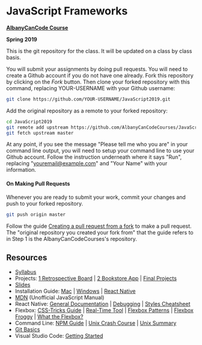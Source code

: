 # JavaScript Frameworks

**[AlbanyCanCode Course](https://albanycancode.org/)**

**Spring 2019**

This is the git repository for the class. It will be updated on a class by class basis.

You will submit your assignments by doing pull requests. You will need to create a Github account if you do not have one already. Fork this repository by clicking on the _Fork_ button. Then clone your forked repository with this command, replacing YOUR-USERNAME with your Github username:

```bash
git clone https://github.com/YOUR-USERNAME/JavaScript2019.git
```

Add the original repository as a remote to your forked repository:

```bash
cd JavaScript2019
git remote add upstream https://github.com/AlbanyCanCodeCourses/JavaScript2019.git
git fetch upstream master
```

At any point, if you see the message "Please tell me who you are" in your command line output, you will need to setup your command line to use your Github account. Follow the instruction underneath where it says "Run", replacing "youremail@example.com" and "Your Name" with your information.

#### On Making Pull Requests

Whenever you are ready to submit your work, commit your changes and push to your forked repository.

```bash
git push origin master
```

Follow the guide [Creating a pull request from a fork](https://help.github.com/articles/creating-a-pull-request-from-a-fork/) to make a pull request. The "original repository you created your fork from" that the guide refers to in Step 1 is the AlbanyCanCodeCourses's repository.

## Resources

- [Syllabus](https://docs.google.com/document/d/1jr0HNb1p7APeSTSsMfz4CpeGs0xk94ighMLIdkF4w0U/edit?usp=sharing)
- Projects: [1 Retrospective Board](https://docs.google.com/document/d/1ePLNNU1BKLD9WByelb7WyfdGpntwhpDIKn0KkhGxboI/edit?usp=sharing) | [2 Bookstore App](https://docs.google.com/document/d/1nDpv2dALdW2HUSJ-DpsOM644FM9BbxNjrzYtyQCpj-M/edit?usp=sharing) | [Final Projects](https://docs.google.com/document/d/1HdMNUB_Tx4kypbmAu6Q2UQceCL_VLEQCH12Dt6GASDY/edit?usp=sharing)
- [Slides](https://slides.com/accjavascriptframeworks)
- Installation Guide: [Mac](docs/InstallationGuideMac.md) | [Windows](docs/InstallationGuideWindows.md) | [React Native](docs/InstallationGuideReactNative.md)
- [MDN](https://developer.mozilla.org/en-US/) (Unofficial JavaScript Manual)
- React Native: [General Documentation](https://facebook.github.io/react-native/docs/getting-started) | [Debugging](https://facebook.github.io/react-native/docs/debugging) | [Styles Cheatsheet](https://github.com/vhpoet/react-native-styling-cheat-sheet#text)
- Flexbox: [CSS-Tricks Guide](https://css-tricks.com/snippets/css/a-guide-to-flexbox/) | [Real-Time Tool](http://flexbox.help/) | [Flexbox Patterns](https://www.flexboxpatterns.com/) | [Flexbox Froggy](http://flexboxfroggy.com/) | [What the Flexbox?](https://flexbox.io/)
- Command Line: [NPM Guide](https://nodesource.com/blog/an-absolute-beginners-guide-to-using-npm/) | [Unix Crash Course](https://www.vikingcodeschool.com/web-development-basics/a-command-line-crash-course) | [Unix Summary](https://swcarpentry.github.io/shell-novice/reference/)
- [Git Basics](http://rogerdudler.github.io/git-guide/)
- Visual Studio Code: [Getting Started](https://code.visualstudio.com/docs/getstarted/introvideos)
